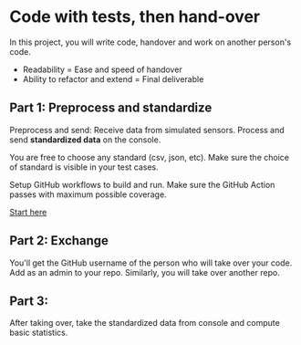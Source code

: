 # Code with tests, then hand-over

In this project, you will write code, handover and work on another person's code. 

- Readability = Ease and speed of handover
- Ability to refactor and extend = Final deliverable

## Part 1: Preprocess and standardize

Preprocess and send: Receive data from simulated sensors. Process and send **standardized data** on the console.

You are free to choose any standard (csv, json, etc).
Make sure the choice of standard is visible in your test cases.

Setup GitHub workflows to build and run. Make sure the GitHub Action passes with maximum possible coverage.

[Start here](https://classroom.github.com/a/FGHmK8a7)

## Part 2: Exchange

You'll get the GitHub username of the person who will take over your code. Add as an admin to your repo.
Similarly, you will take over another repo.

## Part 3: 

After taking over, take the standardized data from console and compute basic statistics.
